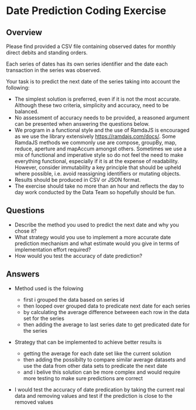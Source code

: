 # Date Prediction Coding Exercise

## Overview

Please find provided a CSV file containing observed dates for monthly direct debits and standing orders.

Each series of dates has its own series identifier and the date each transaction in the series was observed.

Your task is to predict the next date of the series taking into account the following:

- The simplest solution is preferred, even if it is not the most accurate. Although these two criteria, simplicity and accuracy, need to be balanced.
- No assessment of accuracy needs to be provided, a reasoned argument can be presented when answering the questions below.
- We program in a functional style and the use of RamdaJS is encouraged as we use the library extensively <https://ramdajs.com/docs/>. Some RamdaJS methods we commonly use are compose, groupBy, map, reduce, aperture and mapAccum amongst others. Sometimes we use a mix of functional and imperative style so do not feel the need to make everything functional, especially if it is at the expense of readability. However, consider immutability a key principle that should be upheld where possible, i.e. avoid reassigning identifiers or mutating objects.
- Results should be produced in CSV or JSON format.
- The exercise should take no more than an hour and reflects the day to day work conducted by the Data Team so hopefully should be fun.

## Questions

- Describe the method you used to predict the next date and why you chose it?
- What strategy would you use to implement a more accurate date prediction mechanism and what estimate would you give in terms of implementation effort required?
- How would you test the accuracy of date prediction?

## Answers 

- Method used is the folowing 
    - first i grouped the data based on series id
    - then looped over grouped data to predicate next date for each series 
    - by calculating the average difference betweeen each row in the data set for the series
    - then adding the average to last series date to get predicated date for the series

- Strategy that can be implemented to achieve better results is
    - getting the average for each date set like the current solution 
    - then adding the possibilty to compare similar average datasets and use the data from other data sets to predicate the next date
    - and i belive this solution can be more complex and would require more testing to make sure predictions are correct
- I would test the accuracy of date predication by taking the current real data and removing values and test if the prediction is close to the removed values 